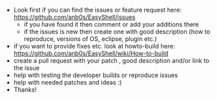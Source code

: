 - Look first if you can find the issues or feature request here: https://github.com/anb0s/EasyShell/issues
  - if you have found it then comment or add your additions there
  - if the issues is new then create one with good description (how to reproduce, versions of OS, eclipse, plugin etc.)
- if you want to provide fixes etc. look at howto-build here: https://github.com/anb0s/EasyShell/wiki/How-to-build
- create a pull request with your patch , good description and/or link to the issue
- help with testing the developer builds or reproduce issues
- help with needed patches and ideas :)
- Thanks!
